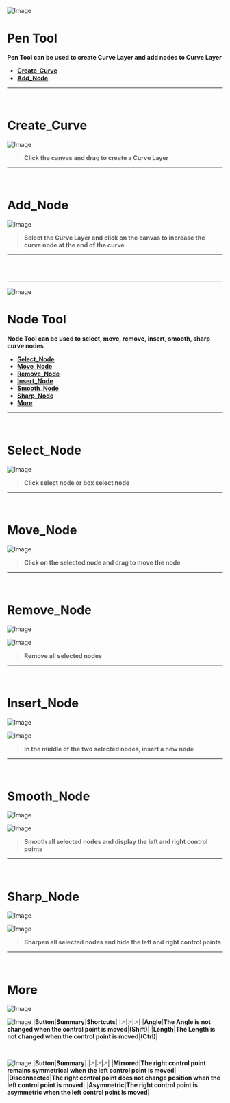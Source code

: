 ![Image](Images/Tools_PenTool.png)
# **Pen Tool**
**Pen Tool can be used to create Curve Layer and add nodes to Curve Layer**
- [**Create_Curve**](#Create_Curve)
- [**Add_Node**](#Add_Node)


---
<br/>

# **Create_Curve**
![Image](Images/Tools_PenTool_Create.jpg)

> **Click the canvas and drag to create a Curve Layer**


---
<br/>

# **Add_Node**
![Image](Images/Tools_PenTool_Add.jpg)

> **Select the Curve Layer and click on the canvas to increase the curve node at the end of the curve**


---

<br/>
<br/> 

---


![Image](Images/Tools_NodeTool.png)
# **Node Tool**
**Node Tool can be used to select, move, remove, insert, smooth, sharp curve nodes**
- [**Select_Node**](#Select_Node)
- [**Move_Node**](#Move_Node)
- [**Remove_Node**](#Remove_Node)
- [**Insert_Node**](#Insert_Node)
- [**Smooth_Node**](#Smooth_Node)
- [**Sharp_Node**](#Sharp_Node)
- [**More**](#More)


---
<br/>

# **Select_Node**
![Image](Images/Tools_NodeTool_Select.jpg)

> **Click select node or box select node**


---
<br/>

# **Move_Node**
![Image](Images/Tools_NodeTool_Move.jpg)

> **Click on the selected node and drag to move the node**


---
<br/>

# **Remove_Node**
![Image](Images/Tools_NodeTool_Remove.jpg)

![Image](Images/Tools_NodeTool_Remove_Second.jpg)

> **Remove all selected nodes**


---
<br/>

# **Insert_Node**
![Image](Images/Tools_NodeTool_Insert.jpg)

![Image](Images/Tools_NodeTool_Insert_Second.jpg)

> **In the middle of the two selected nodes, insert a new node**


---
<br/>

# **Smooth_Node**
![Image](Images/Tools_NodeTool_Smooth.jpg)

![Image](Images/Tools_NodeTool_Smooth_Second.jpg)

> **Smooth all selected nodes and display the left and right control points**


---
<br/>

# **Sharp_Node**
![Image](Images/Tools_NodeTool_Sharp.jpg)

![Image](Images/Tools_NodeTool_Sharp_Second.jpg)

> **Sharpen all selected nodes and hide the left and right control points**


---
<br/>

# **More**
![Image](Images/Tools_NodeTool_More.jpg)

![Image](Images/Tools_NodeTool_More_Second.jpg)
|**Button**|**Summary**|**Shortcuts**|
|:-|:-|:-|
|**Angle**|**The Angle is not changed when the control point is moved**|**(Shift)**|
|**Length**|**The Length is not changed when the control point is moved**|**(Ctrl)**|


<br/>

![Image](Images/Tools_NodeTool_More_Third.jpg)
|**Button**|**Summary**|
|:-|:-|:-|
|**Mirrored**|**The right control point remains symmetrical when the left control point is moved**|
|**Disconnected**|**The right control point does not change position when the left control point is moved**|
|**Asymmetric**|**The right control point is asymmetric when the left control point is moved**|